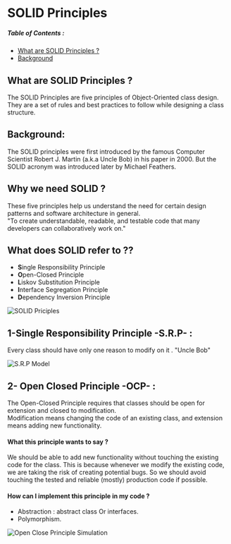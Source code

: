 # SOLID Principles

##### Table of Contents  :
  - [What are SOLID Principles ?](#solid_definetion)
  - [Background](#bg)

<a name="solid_definetion"></a>
## What are SOLID Principles ?
The SOLID Principles are five principles of Object-Oriented class design. They are a set of rules and best practices to follow while designing a class structure.
<br/>

<a name="bg"></a>
## Background:
The SOLID principles were first introduced by the famous Computer Scientist Robert J. Martin (a.k.a Uncle Bob) in his paper in 2000. But the SOLID acronym was introduced later by Michael Feathers.
<br/>
## Why we need SOLID ?
These five principles help us understand the need for certain design patterns and software architecture in general.
<br/>
"To create understandable, readable, and testable code that many developers can collaboratively work on."
<br/>
## What does SOLID refer to ??
  - **S**ingle Responsibility Principle
  - **O**pen-Closed Principle
  - **L**iskov Substitution Principle
  - **I**nterface Segregation Principle
  - **D**ependency Inversion Principle
  
![SOLID Priciples](https://www.technologylogs.com/wp-content/uploads/2020/12/Solid_principle.jpg)
<br/>
## 1-Single Responsibility Principle -S.R.P- :
Every class should have only one reason to modify on it . "Uncle Bob"

![S.R.P Model](https://miro.medium.com/max/1400/1*UhvaCg9qOCYZyDJZh180hQ.png)




## 2- Open Closed Principle -OCP- :
The Open-Closed Principle requires that classes should be open for extension and closed to modification.
<br/>
Modification means changing the code of an existing class, and extension means adding new functionality.


#### What this principle wants to say ?
We should be able to add new functionality without touching the existing code for the class. This is because whenever we modify the existing code, we are taking the risk of creating potential bugs. So we should avoid touching the tested and reliable (mostly) production code if possible.

#### How can I implement this principle in my code ?
  - Abstraction : abstract class Or interfaces.
  - Polymorphism.

![Open Close Principle Simulation](https://miro.medium.com/max/372/1*gZcKz9sqrZeaIA0NAfY3Rg.png)
